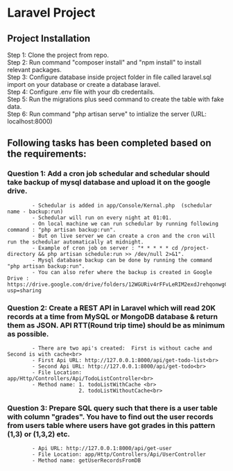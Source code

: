 # Laravel Project

## Project Installation <br>
Step 1: Clone the project from repo.<br>
Step 2: Run command "composer install" and "npm install" to install relevant packages.<br>
Step 3: Configure database inside project folder in file called laravel.sql import on your database or create a database laravel.<br>
Step 4: Configure .env file with your db credentails.<br>
Step 5: Run the migrations plus seed command to create the table with fake data.<br>
Step 6: Run command "php artisan serve" to intialize the server (URL: localhost:8000)<br>

## Following tasks has been completed based on the requirements:

### Question 1: Add a cron job schedular and schedular should take backup of mysql database and upload it on the google drive.
            - Schedular is added in app/Console/Kernal.php  (schedular name - backup:run)
            - Schedular will run on every night at 01:01.
            - On local machine we can run schedular by running following command : "php artisan backup:run".
            - But on live server we can create a cron and the cron will run the schedular automatically at midnight.
            - Example of cron job on server : "* * * * * cd /project-directory && php artisan schedule:run >> /dev/null 2>&1".
            - Mysql database backup can be done by running the command "php artisan backup:run".
            - You can also refer where the backup is created in Google Drive : https://drive.google.com/drive/folders/12WGURiv4rFFvLeRIM2exdJrehqonwgCq?usp=sharing

### Question 2: Create a REST API in Laravel which will read 20K records at a time from MySQL or MongoDB database & return them as JSON. API RTT(Round trip time) should be as minimum as possible.
            - There are two api's created:  First is without cache and Second is with cache<br>
            - First Api URL: http://127.0.0.1:8000/api/get-todo-list<br>
            - Second Api URL: http://127.0.0.1:8000/api/get-todo<br>
            - File Location: app/Http/Controllers/Api/TodoListController<br>
            - Method name: 1. todoListWithCache <br> 
                           2. todoListWithoutCache<br>
                           
### Question 3: Prepare SQL query such that there is a user table with column "grades". You have to find out the user records from users table where users have got grades in this pattern (1,3) or (1,3,2) etc.
            - Api URL: http://127.0.0.1:8000/api/get-user
            - File Location: app/Http/Controllers/Api/UserController
            - Method name: getUserRecordsFromDB
